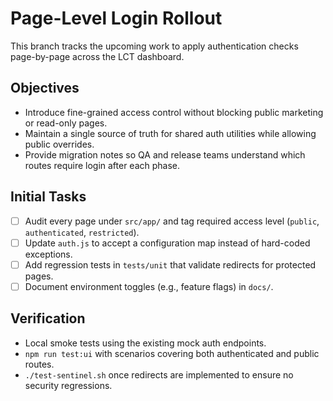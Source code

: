 # Page-Level Login Rollout

This branch tracks the upcoming work to apply authentication checks page-by-page across the LCT dashboard.

## Objectives
- Introduce fine-grained access control without blocking public marketing or read-only pages.
- Maintain a single source of truth for shared auth utilities while allowing public overrides.
- Provide migration notes so QA and release teams understand which routes require login after each phase.

## Initial Tasks
- [ ] Audit every page under `src/app/` and tag required access level (`public`, `authenticated`, `restricted`).
- [ ] Update `auth.js` to accept a configuration map instead of hard-coded exceptions.
- [ ] Add regression tests in `tests/unit` that validate redirects for protected pages.
- [ ] Document environment toggles (e.g., feature flags) in `docs/`.

## Verification
- Local smoke tests using the existing mock auth endpoints.
- `npm run test:ui` with scenarios covering both authenticated and public routes.
- `./test-sentinel.sh` once redirects are implemented to ensure no security regressions.
